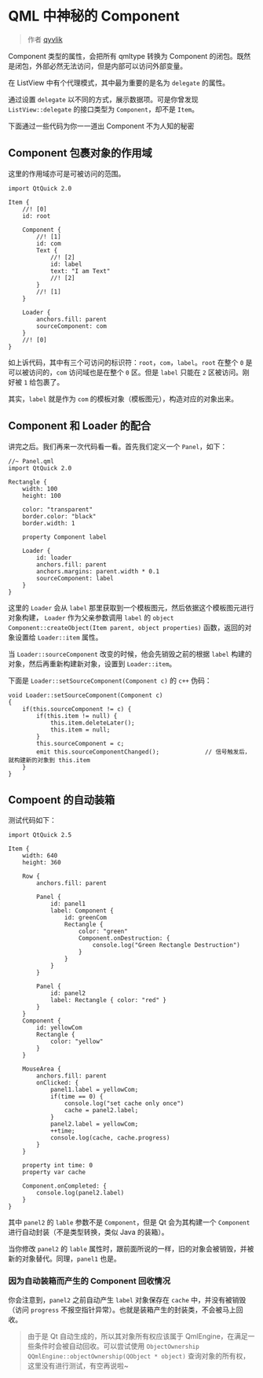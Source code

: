 # QML 中神秘的 Component

> 作者 [qyvlik](http://blog.qyvlik.space)

Component 类型的属性，会把所有 qmltype 转换为 Component 的闭包。既然是闭包，外部必然无法访问，但是内部可以访问外部变量。

在 ListView 中有个代理模式，其中最为重要的是名为 `delegate` 的属性。

通过设置 `delegate` 以不同的方式，展示数据项。可是你曾发现 `ListView::delegate` 的接口类型为 `Component`，却不是 `Item`。

下面通过一些代码为你一一道出 Component 不为人知的秘密

## Component 包裹对象的作用域

这里的作用域亦可是可被访问的范围。

```
import QtQuick 2.0

Item {
    //! [0]
    id: root
    
    Component {
        //! [1]
        id: com
        Text {
            //! [2]
            id: label
            text: "I am Text"
            //! [2]
        }
        //! [1]
    }
    
    Loader {
        anchors.fill: parent
        sourceComponent: com
    }
    //! [0]
}
```

如上诉代码，其中有三个可访问的标识符：`root`，`com`，`label`。`root` 在整个 `0` 是可以被访问的，`com` 访问域也是在整个 `0` 区。但是 `label` 只能在 `2` 区被访问。刚好被 `1` 给包裹了。

其实，`label` 就是作为 `com` 的模板对象（模板图元），构造对应的对象出来。

## Component 和 Loader 的配合

讲完之后。我们再来一次代码看一看。首先我们定义一个 `Panel`，如下：

```
//~ Panel.qml
import QtQuick 2.0

Rectangle {
    width: 100
    height: 100

    color: "transparent"
    border.color: "black"
    border.width: 1

    property Component label

    Loader {
        id: loader
        anchors.fill: parent
        anchors.margins: parent.width * 0.1
        sourceComponent: label
    }
}
```

这里的 `Loader` 会从 `label` 那里获取到一个模板图元，然后依据这个模板图元进行对象构建， `Loader` 作为父亲参数调用 `label` 的 `object Component::createObject(Item parent, object properties)` 函数，返回的对象设置给 `Loader::item` 属性。

当 `Loader::sourceComponent` 改变的时候，他会先销毁之前的根据 `label` 构建的对象，然后再重新构建新对象，设置到 `Loader::item`。

下面是 `Loader::setSourceComponent(Component c)` 的 `c++` 伪码：

```
void Loader::setSourceComponent(Component c)
{
    if(this.sourceComponent != c) {
        if(this.item != null) {
            this.item.deleteLater();
            this.item = null;
        }
        this.sourceComponent = c;
        emit this.sourceComponentChanged();             // 信号触发后，就构建新的对象到 this.item
    }
}
```

## Compoent 的自动装箱

测试代码如下：

```
import QtQuick 2.5

Item {
    width: 640
    height: 360

    Row {
        anchors.fill: parent

        Panel {
            id: panel1
            label: Component {
                id: greenCom
                Rectangle {
                    color: "green"
                    Component.onDestruction: {
                        console.log("Green Rectangle Destruction")
                    }
                }
            }
        }

        Panel {
            id: panel2
            label: Rectangle { color: "red" }
        }
    }
    Component {
        id: yellowCom
        Rectangle {
            color: "yellow"
        }
    }

    MouseArea {
        anchors.fill: parent
        onClicked: {
            panel1.label = yellowCom;
            if(time == 0) {
                console.log("set cache only once")
                cache = panel2.label;
            }
            panel2.label = yellowCom;
            ++time;
            console.log(cache, cache.progress)
        }
    }

    property int time: 0
    property var cache

    Component.onCompleted: {
        console.log(panel2.label)
    }
}
```

其中 `panel2` 的 `lable` 参数不是 `Component`，但是 Qt 会为其构建一个 `Component` 进行自动封装（不是类型转换，类似 Java 的装箱）。

当你修改 `panel2` 的 `lable` 属性时，跟前面所说的一样，旧的对象会被销毁，并被新的对象替代。同理，`panel1` 也是。

### 因为自动装箱而产生的 Component 回收情况

你会注意到，`panel2` 之前自动产生 `label` 对象保存在 `cache` 中，并没有被销毁（访问 `progress` 不报空指针异常）。也就是装箱产生的封装类，不会被马上回收。

> 由于是 Qt 自动生成的，所以其对象所有权应该属于 QmlEngine，在满足一些条件时会被自动回收。可以尝试使用 `ObjectOwnership QQmlEngine::objectOwnership(QObject * object)` 查询对象的所有权，这里没有进行测试，有空再说啦~

